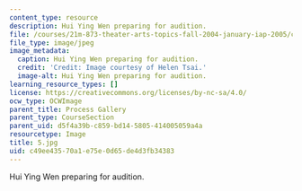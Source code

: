 ```yaml
---
content_type: resource
description: Hui Ying Wen preparing for audition.
file: /courses/21m-873-theater-arts-topics-fall-2004-january-iap-2005/c49ee43570a1e75e0d65de4d3fb34383_5.jpg
file_type: image/jpeg
image_metadata:
  caption: Hui Ying Wen preparing for audition.
  credit: 'Credit: Image courtesy of Helen Tsai.'
  image-alt: Hui Ying Wen preparing for audition.
learning_resource_types: []
license: https://creativecommons.org/licenses/by-nc-sa/4.0/
ocw_type: OCWImage
parent_title: Process Gallery
parent_type: CourseSection
parent_uid: d5f4a39b-c859-bd14-5805-414005059a4a
resourcetype: Image
title: 5.jpg
uid: c49ee435-70a1-e75e-0d65-de4d3fb34383
---
```

Hui Ying Wen preparing for audition.